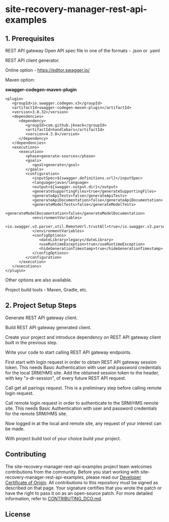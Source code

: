# site-recovery-manager-rest-api-examples

## 1. Prerequisites
REST API gateway Open API spec file in one of the formats - .json or .yaml

REST API client generator.

Online option - https://editor.swagger.io/

Maven option:

**swagger-codegen-maven-plugin**
```
<plugin>
   <groupId>io.swagger.codegen.v3</groupId>
   <artifactId>swagger-codegen-maven-plugin</artifactId>
   <version>3.0.32</version>
   <dependencies>
      <dependency>
         <groupId>com.github.jknack</groupId>
         <artifactId>handlebars</artifactId>
         <version>4.3.0</version>
      </dependency>
   </dependencies>
   <executions>
      <execution>
         <phase>generate-sources</phase>
         <goals>
            <goal>generate</goal>
         </goals>
         <configuration>
            <inputSpec>${swagger.definitions.url}</inputSpec>
            <language>java</language>
            <output>${swagger.output.dir}</output>
            <generateSupportingFiles>true</generateSupportingFiles>
            <generateApiTests>false</generateApiTests>
            <generateApiDocumentation>false</generateApiDocumentation>
            <generateModelTests>false</generateModelTests>
            <generateModelDocumentation>false</generateModelDocumentation>
            <environmentVariables>
               <io.swagger.v3.parser.util.RemoteUrl.trustAll>true</io.swagger.v3.parser.util.RemoteUrl.trustAll>
            </environmentVariables>
            <configOptions>
               <dateLibrary>legacy</dateLibrary>
               <useRuntimeException>true</useRuntimeException>
               <hideGenerationTimestamp>true</hideGenerationTimestamp>
            </configOptions>
         </configuration>
      </execution>
   </executions>
</plugin>
```
Other options are also available.

Project build tools - Maven, Gradle, etc.

## 2. Project Setup Steps
Generate REST API gateway client.

Build REST API gateway generated client.

Create your project and introduce dependency on REST API gateway client built in the previous step.

Write your code to start calling REST API gateway endpoints.

First start with login request in order to obtain REST API gateway session token. This needs Basic Authentication with user and password credentials for the local SRM/HMS site. Add the obtained session token to the header, with key "x-dr-session", of every future REST API request.

Call get all pairings request. This is a preliminary step before calling remote login request.

Call remote login request in order to authenticate to the SRM/HMS remote site. This needs Basic Authentication with user and password credentials for the remote SRM/HMS site.

Now logged in at the local and remote site, any request of your interest can be made.


With project build tool of your choice build your project.

## Contributing

The site-recovery-manager-rest-api-examples project team welcomes contributions from the community. Before you start working with site-recovery-manager-rest-api-examples, please
read our [Developer Certificate of Origin](https://cla.vmware.com/dco). All contributions to this repository must be
signed as described on that page. Your signature certifies that you wrote the patch or have the right to pass it on
as an open-source patch. For more detailed information, refer to [CONTRIBUTING_DCO.md](CONTRIBUTING_DCO.md).

## License

